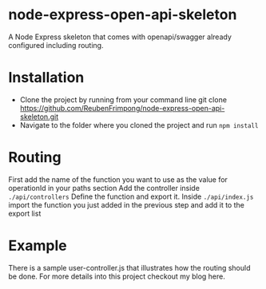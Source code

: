 # node-express-open-api-skeleton
A Node Express skeleton that comes with openapi/swagger already configured including routing.

# Installation
- Clone the project by running from your command line git clone https://github.com/ReubenFrimpong/node-express-open-api-skeleton.git
- Navigate to the folder where you cloned the project and run `npm install`

# Routing
First add the name of the function you want to use as the value for operationId in your paths section
Add the controller inside `./api/controllers`
Define the function and export it.
Inside `./api/index.js` import the function you just added in the previous step and add it to the export list

# Example
There is a sample user-controller.js that illustrates how the routing should be done. For more details into this project checkout my blog here.
